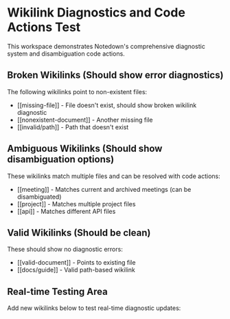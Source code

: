 # Wikilink Diagnostics and Code Actions Test

This workspace demonstrates Notedown's comprehensive diagnostic system and disambiguation code actions.

## Broken Wikilinks (Should show error diagnostics)

The following wikilinks point to non-existent files:

- [[missing-file]] - File doesn't exist, should show broken wikilink diagnostic
- [[nonexistent-document]] - Another missing file
- [[invalid/path]] - Path that doesn't exist

## Ambiguous Wikilinks (Should show disambiguation options)

These wikilinks match multiple files and can be resolved with code actions:

- [[meeting]] - Matches current and archived meetings (can be disambiguated)
- [[project]] - Matches multiple project files
- [[api]] - Matches different API files

## Valid Wikilinks (Should be clean)

These should show no diagnostic errors:

- [[valid-document]] - Points to existing file
- [[docs/guide]] - Valid path-based wikilink

## Real-time Testing Area

Add new wikilinks below to test real-time diagnostic updates:

